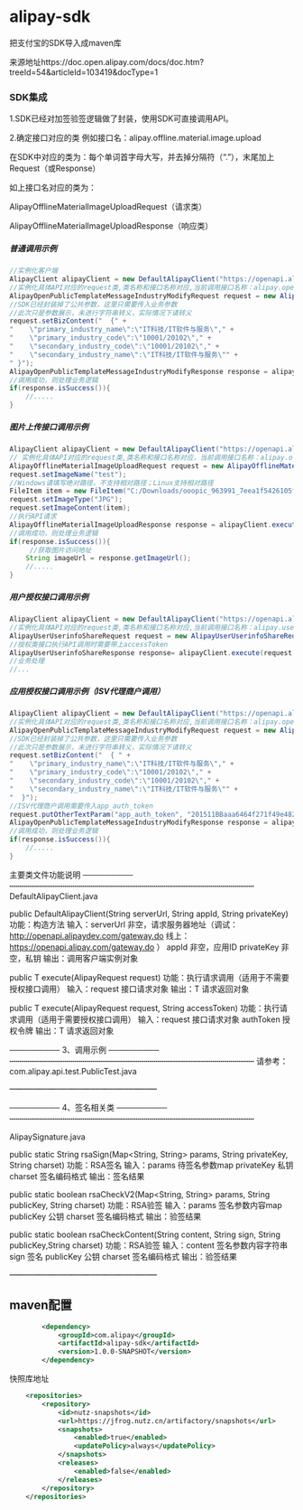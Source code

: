# alipay-sdk
把支付宝的SDK导入成maven库

来源地址https://doc.open.alipay.com/docs/doc.htm?treeId=54&articleId=103419&docType=1

### SDK集成
1.SDK已经对加签验签逻辑做了封装，使用SDK可直接调用API。

2.确定接口对应的类
例如接口名：alipay.offline.material.image.upload

在SDK中对应的类为：每个单词首字母大写，并去掉分隔符（“.”），末尾加上Request（或Response）

如上接口名对应的类为：

AlipayOfflineMaterialImageUploadRequest（请求类）

AlipayOfflineMaterialImageUploadResponse（响应类）

##### 普通调用示例

```java
//实例化客户端
AlipayClient alipayClient = new DefaultAlipayClient("https://openapi.alipay.com/gateway.do", APP_ID, APP_PRIVATE_KEY, "json", CHARSET, ALIPAY_PUBLIC_KEY, "RSA2");
//实例化具体API对应的request类,类名称和接口名称对应,当前调用接口名称：alipay.open.public.template.message.industry.modify 
AlipayOpenPublicTemplateMessageIndustryModifyRequest request = new AlipayOpenPublicTemplateMessageIndustryModifyRequest();
//SDK已经封装掉了公共参数，这里只需要传入业务参数
//此次只是参数展示，未进行字符串转义，实际情况下请转义
request.setBizContent("  {" +
"    \"primary_industry_name\":\"IT科技/IT软件与服务\"," +
"    \"primary_industry_code\":\"10001/20102\"," +
"    \"secondary_industry_code\":\"10001/20102\"," +
"    \"secondary_industry_name\":\"IT科技/IT软件与服务\"" +
" }");
AlipayOpenPublicTemplateMessageIndustryModifyResponse response = alipayClient.execute(request); 
//调用成功，则处理业务逻辑
if(response.isSuccess()){
    //.....
}
```

##### 图片上传接口调用示例

```java
AlipayClient alipayClient = new DefaultAlipayClient("https://openapi.alipay.com/gateway.do", APP_ID, APP_PRIVATE_KEY, "json", CHARSET, ALIPAY_PUBLIC_KEY, "RSA2");
// 实例化具体API对应的request类,类名称和接口名称对应，当前调用接口名称：alipay.offline.material.image.upload 
AlipayOfflineMaterialImageUploadRequest request = new AlipayOfflineMaterialImageUploadRequest();
request.setImageName("test");
//Windows请填写绝对路径，不支持相对路径；Linux支持相对路径
FileItem item = new FileItem("C:/Downloads/ooopic_963991_7eea1f5426105f9e6069/16365_1271139700.jpg");
request.setImageType("JPG");
request.setImageContent(item);
//执行API请求
AlipayOfflineMaterialImageUploadResponse response = alipayClient.execute(request);
//调用成功，则处理业务逻辑
if(response.isSuccess()){
     //获取图片访问地址
    String imageUrl = response.getImageUrl();
    //.....
}
```

##### 用户授权接口调用示例

```java
AlipayClient alipayClient = new DefaultAlipayClient("https://openapi.alipay.com/gateway.do", APP_ID, APP_PRIVATE_KEY, "json", CHARSET, ALIPAY_PUBLIC_KEY, "RSA2");
//实例化具体API对应的request类,类名称和接口名称对应,当前调用接口名称：alipay.user.userinfo.share
AlipayUserUserinfoShareRequest request = new AlipayUserUserinfoShareRequest();
//授权类接口执行API调用时需要带上accessToken
AlipayUserUserinfoShareResponse response= alipayClient.execute(request,"accessToken"); 
//业务处理
//...
```

##### 应用授权接口调用示例（ISV代理商户调用）

```java
AlipayClient alipayClient = new DefaultAlipayClient("https://openapi.alipay.com/gateway.do", APP_ID, APP_PRIVATE_KEY, "json", CHARSET, ALIPAY_PUBLIC_KEY, "RSA2");
//实例化具体API对应的request类,类名称和接口名称对应,当前调用接口名称：alipay.open.public.template.message.industry.modify 
AlipayOpenPublicTemplateMessageIndustryModifyRequest request = new AlipayOpenPublicTemplateMessageIndustryModifyRequest();
//SDK已经封装掉了公共参数，这里只需要传入业务参数
//此次只是参数展示，未进行字符串转义，实际情况下请转义
request.setBizContent("  { " +
"    \"primary_industry_name\":\"IT科技/IT软件与服务\"," +
"    \"primary_industry_code\":\"10001/20102\"," + 
"    \"secondary_industry_code\":\"10001/20102\"," +
"    \"secondary_industry_name\":\"IT科技/IT软件与服务\"" +
"  }");
//ISV代理商户调用需要传入app_auth_token
request.putOtherTextParam("app_auth_token", "201511BBaaa6464f271f49e482f2e9fe63ca5F05");
AlipayOpenPublicTemplateMessageIndustryModifyResponse response = alipayClient.execute(request); 
//调用成功，则处理业务逻辑
if(response.isSuccess()){
    //.....
}
```

主要类文件功能说明
─────────
┉┉┉┉┉┉┉┉┉┉┉┉┉┉┉┉┉┉┉┉┉┉┉┉┉┉┉┉┉┉┉
DefaultAlipayClient.java

public DefaultAlipayClient(String serverUrl, String appId, String privateKey)
功能：构造方法
输入：serverUrl 非空，请求服务器地址（调试：http://openapi.alipaydev.com/gateway.do 线上：https://openapi.alipay.com/gateway.do ）
      appId 非空，应用ID
      privateKey 非空，私钥
输出：调用客户端实例对象


public <T extends AlipayResponse> T execute(AlipayRequest<T> request)
功能：执行请求调用（适用于不需要授权接口调用）
输入：request 接口请求对象
输出：T  请求返回对象

public <T extends AlipayResponse> T execute(AlipayRequest<T> request, String accessToken)
功能：执行请求调用（适用于需要授权接口调用）
输入：request 接口请求对象
      authToken 授权令牌
输出：T  请求返回对象

─────────
 3、调用示例
─────────
┉┉┉┉┉┉┉┉┉┉┉┉┉┉┉┉┉┉┉┉┉┉┉┉┉┉┉┉┉┉┉
请参考： com.alipay.api.test.PublicTest.java

┉┉┉┉┉┉┉┉┉┉┉┉┉┉┉┉┉┉┉┉┉┉┉┉┉┉┉┉┉┉┉

─────────
 4、签名相关类
─────────
┉┉┉┉┉┉┉┉┉┉┉┉┉┉┉┉┉┉┉┉┉┉┉┉┉┉┉┉┉┉┉

AlipaySignature.java

public static String rsaSign(Map<String, String> params, String privateKey, String charset)
功能：RSA签名
输入：params 待签名参数map
      privateKey 私钥
      charset 签名编码格式
输出：签名结果

public static boolean rsaCheckV2(Map<String, String> params, String publicKey, String charset)
功能：RSA验签
输入：params 签名参数内容map
      publicKey 公钥
      charset 签名编码格式
输出：验签结果

public static boolean rsaCheckContent(String content, String sign, String publicKey,String charset)
功能：RSA验签
输入：content 签名参数内容字符串
      sign 签名
      publicKey 公钥
      charset 签名编码格式
输出：验签结果

┉┉┉┉┉┉┉┉┉┉┉┉┉┉┉┉┉┉┉┉┉┉┉┉┉┉┉┉┉┉┉


## maven配置

```xml
		<dependency>
			<groupId>com.alipay</groupId>
			<artifactId>alipay-sdk</artifactId>
			<version>1.0.0-SNAPSHOT</version>
		</dependency>
```

快照库地址

```xml
	<repositories>
		<repository>
			<id>nutz-snapshots</id>
			<url>https://jfrog.nutz.cn/artifactory/snapshots</url>
			<snapshots>
				<enabled>true</enabled>
				<updatePolicy>always</updatePolicy>
			</snapshots>
			<releases>
				<enabled>false</enabled>
			</releases>
		</repository>
	</repositories>
```